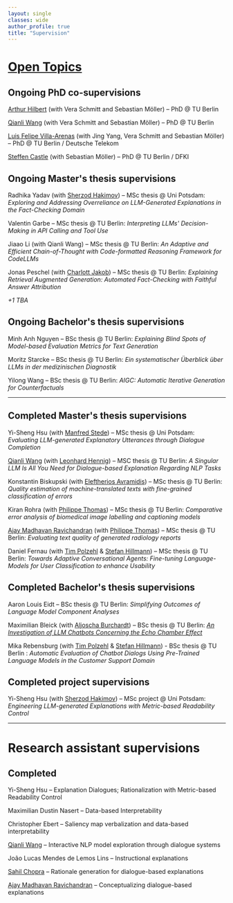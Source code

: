 ```yaml
---
layout: single
classes: wide
author_profile: true
title: "Supervision"
---
```


# [Open Topics](./topics.md)

## Ongoing PhD co-supervisions
[Arthur Hilbert](https://xplainlp.github.io/authors/arthur-hilbert/) (with Vera Schmitt and Sebastian Möller) – PhD @ TU Berlin  

[Qianli Wang](https://xplainlp.github.io/authors/qianli-wang/) (with Vera Schmitt and Sebastian Möller) – PhD @ TU Berlin  

[Luis Felipe Villa-Arenas](https://xplainlp.github.io/authors/luis-felipe-villa-arenas/) (with Jing Yang, Vera Schmitt and Sebastian Möller) – PhD @ TU Berlin / Deutsche Telekom  

[Steffen Castle](https://dfki-nlp.github.io/authors/steffen-castle/) (with Sebastian Möller) – PhD @ TU Berlin / DFKI  

## Ongoing Master's thesis supervisions
Radhika Yadav (with [Sherzod Hakimov](https://sherzod-hakimov.github.io/)) – MSc thesis @ Uni Potsdam: _Exploring and Addressing Overreliance on LLM-Generated Explanations in the Fact-Checking Domain_  

Valentin Garbe – MSc thesis @ TU Berlin: _Interpreting LLMs' Decision-Making in API Calling and Tool Use_  

Jiaao Li (with Qianli Wang) – MSc thesis @ TU Berlin: _An Adaptive and Efficient Chain-of-Thought with Code-formatted Reasoning Framework for CodeLLMs_

Jonas Peschel (with [Charlott Jakob](https://xplainlp.github.io/authors/charlott-jakob/)) – MSc thesis @ TU Berlin: _Explaining Retrieval Augmented Generation: Automated Fact-Checking with Faithful Answer Attribution_

*+1 TBA*

## Ongoing Bachelor's thesis supervisions
Minh Anh Nguyen – BSc thesis @ TU Berlin: _Explaining Blind Spots of Model-based Evaluation Metrics for Text Generation_

Moritz Starcke – BSc thesis @ TU Berlin: _Ein systematischer Überblick über LLMs in der medizinischen Diagnostik_

Yilong Wang – BSc thesis @ TU Berlin: _AIGC: Automatic Iterative Generation for Counterfactuals_

---


## Completed Master's thesis supervisions
Yi-Sheng Hsu (with [Manfred Stede](https://www.ling.uni-potsdam.de/~stede/)) – MSc thesis @ Uni Potsdam: _Evaluating LLM-generated Explanatory Utterances through Dialogue Completion_  

[Qianli Wang](https://github.com/qiaw99) (with [Leonhard Hennig](https://dfki-nlp.github.io/authors/leonhard-hennig/)) – MSC thesis @ TU Berlin: _A Singular LLM Is All You Need for Dialogue-based Explanation Regarding NLP Tasks_  

Konstantin Biskupski (with [Eleftherios Avramidis](https://github.com/lefterav)) – MSc thesis @ TU Berlin: _Quality estimation of machine-translated texts with fine-grained classification of errors_  

Kiran Rohra (with [Philippe Thomas](https://github.com/erechtheus)) – MSc thesis @ TU Berlin: _Comparative error analysis of biomedical image labelling and captioning models_  

[Ajay Madhavan Ravichandran](https://github.com/aj280192) (with [Philippe Thomas](https://github.com/erechtheus)) – MSc thesis @ TU Berlin: _Evaluating text quality of generated radiology reports_  

Daniel Fernau (with [Tim Polzehl](https://www.tu.berlin/en/qu/ueber-uns/team-personen/gast-wissenschaftler-partner/dr-tim-polzehl) & [Stefan Hillmann](https://www.tu.berlin/index.php?id=29495)) – MSc thesis @ TU Berlin: _Towards Adaptive Conversational Agents: Fine-tuning Language-Models for User Classification to enhance Usability_

## Completed Bachelor's thesis supervisions
Aaron Louis Eidt – BSc thesis @ TU Berlin: _Simplifying Outcomes of Language Model Component Analyses_

Maximilian Bleick (with [Aljoscha Burchardt](https://www.dfki.de/~aburch/)) – BSc thesis @ TU Berlin: [_An Investigation of LLM Chatbots Concerning the Echo Chamber Effect_](https://tu.berlin/index.php?id=246820)

Mika Rebensburg (with [Tim Polzehl](https://www.tu.berlin/en/qu/ueber-uns/team-personen/gast-wissenschaftler-partner/dr-tim-polzehl) & [Stefan Hillmann](https://www.tu.berlin/index.php?id=29495)) - BSc thesis @ TU Berlin : _Automatic Evaluation of Chatbot Dialogs Using Pre-Trained Language Models in the Customer Support Domain_   

## Completed project supervisions
Yi-Sheng Hsu (with [Sherzod Hakimov](https://sherzod-hakimov.github.io/)) – MSc project @ Uni Potsdam: _Engineering LLM-generated Explanations with Metric-based Readability Control_  


---


# Research assistant supervisions

## Completed

Yi-Sheng Hsu – Explanation Dialogues; Rationalization with Metric-based Readability Control  

Maximilian Dustin Nasert – Data-based Interpretability  

Christopher Ebert – Saliency map verbalization and data-based interpretability  

[Qianli Wang](https://github.com/qiaw99) – Interactive NLP model exploration through dialogue systems  

João Lucas Mendes de Lemos Lins – Instructional explanations  

[Sahil Chopra](https://schopra6.github.io/) – Rationale generation for dialogue-based explanations  

[Ajay Madhavan Ravichandran](https://github.com/aj280192) – Conceptualizing dialogue-based explanations  
